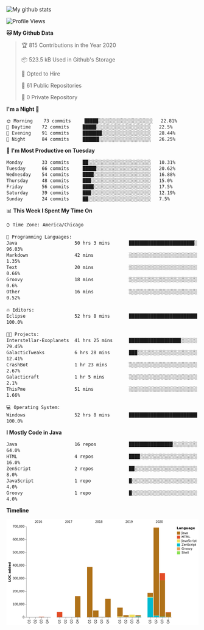 ![My github stats](https://github-readme-stats.vercel.app/api?username=romvoid95&theme=gruvbox&include_all_commits=true&show_icons=true")

<!--START_SECTION:waka-->
![Profile Views](http://img.shields.io/badge/Profile%20Views-0-blue)

**🐱 My Github Data** 

> 🏆 815 Contributions in the Year 2020
 > 
> 📦 523.5 kB Used in Github's Storage 
 > 
> 💼 Opted to Hire
 > 
> 📜 61 Public Repositories
 > 
> 🔑 0 Private Repository 
 > 
**I'm a Night 🦉** 

```text
🌞 Morning    73 commits     █████░░░░░░░░░░░░░░░░░░░░   22.81% 
🌆 Daytime    72 commits     █████░░░░░░░░░░░░░░░░░░░░   22.5% 
🌃 Evening    91 commits     ███████░░░░░░░░░░░░░░░░░░   28.44% 
🌙 Night      84 commits     ██████░░░░░░░░░░░░░░░░░░░   26.25%

```
📅 **I'm Most Productive on Tuesday** 

```text
Monday       33 commits     ██░░░░░░░░░░░░░░░░░░░░░░░   10.31% 
Tuesday      66 commits     █████░░░░░░░░░░░░░░░░░░░░   20.62% 
Wednesday    54 commits     ████░░░░░░░░░░░░░░░░░░░░░   16.88% 
Thursday     48 commits     ███░░░░░░░░░░░░░░░░░░░░░░   15.0% 
Friday       56 commits     ████░░░░░░░░░░░░░░░░░░░░░   17.5% 
Saturday     39 commits     ███░░░░░░░░░░░░░░░░░░░░░░   12.19% 
Sunday       24 commits     ██░░░░░░░░░░░░░░░░░░░░░░░   7.5%

```


📊 **This Week I Spent My Time On** 

```text
⌚︎ Time Zone: America/Chicago

💬 Programming Languages: 
Java                     50 hrs 3 mins       ████████████████████████░   96.03% 
Markdown                 42 mins             ░░░░░░░░░░░░░░░░░░░░░░░░░   1.35% 
Text                     20 mins             ░░░░░░░░░░░░░░░░░░░░░░░░░   0.66% 
Groovy                   18 mins             ░░░░░░░░░░░░░░░░░░░░░░░░░   0.6% 
Other                    16 mins             ░░░░░░░░░░░░░░░░░░░░░░░░░   0.52%

🔥 Editors: 
Eclipse                  52 hrs 8 mins       █████████████████████████   100.0%

🐱‍💻 Projects: 
Interstellar-Exoplanets  41 hrs 25 mins      ███████████████████░░░░░░   79.45% 
GalacticTweaks           6 hrs 28 mins       ███░░░░░░░░░░░░░░░░░░░░░░   12.41% 
CrashBot                 1 hr 23 mins        ░░░░░░░░░░░░░░░░░░░░░░░░░   2.67% 
Galacticraft             1 hr 5 mins         ░░░░░░░░░░░░░░░░░░░░░░░░░   2.1% 
ThisPme                  51 mins             ░░░░░░░░░░░░░░░░░░░░░░░░░   1.66%

💻 Operating System: 
Windows                  52 hrs 8 mins       █████████████████████████   100.0%

```

**I Mostly Code in Java** 

```text
Java                     16 repos            ████████████████░░░░░░░░░   64.0% 
HTML                     4 repos             ████░░░░░░░░░░░░░░░░░░░░░   16.0% 
ZenScript                2 repos             ██░░░░░░░░░░░░░░░░░░░░░░░   8.0% 
JavaScript               1 repo              █░░░░░░░░░░░░░░░░░░░░░░░░   4.0% 
Groovy                   1 repo              █░░░░░░░░░░░░░░░░░░░░░░░░   4.0%

```


**Timeline**

![Chart not found](https://github.com/ROMVoid95/ROMVoid95/blob/master/charts/bar_graph.png) 


<!--END_SECTION:waka-->
